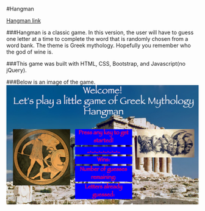 #Hangman

[Hangman link](https://aqueous-castle-29419.herokuapp.com/
)

###Hangman is a classic game. In this version, the user will have to guess one letter at a time to complete the word that is randomly chosen from a word bank. The theme is Greek mythology. Hopefully you remember who the god of wine is. 

###This game was built with HTML, CSS, Bootstrap, and Javascript(no jQuery).

###Below is an image of the game.
![Hangman](assets/images/hangman.png)